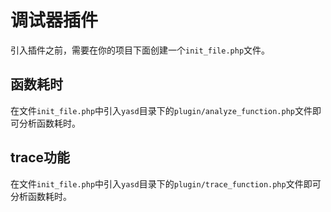 # 调试器插件

引入插件之前，需要在你的项目下面创建一个`init_file.php`文件。

## 函数耗时

在文件`init_file.php`中引入`yasd`目录下的`plugin/analyze_function.php`文件即可分析函数耗时。

## trace功能

在文件`init_file.php`中引入`yasd`目录下的`plugin/trace_function.php`文件即可分析函数耗时。

